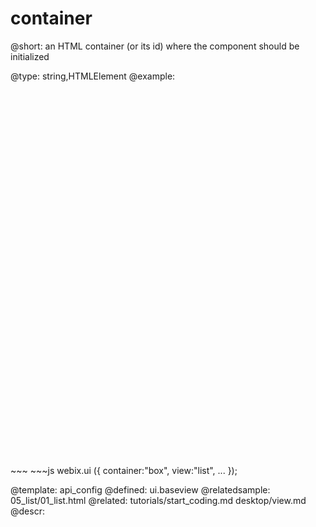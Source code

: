 container
=============


@short:
	an HTML container (or its id) where the component should be initialized

@type: string,HTMLElement
@example:
<div id="box" style="width:320px; height:600px;"></div>
~~~
~~~js
webix.ui ({ 
	container:"box",
	view:"list", 
	...	 
});

@template:	api_config
@defined:	ui.baseview	
@relatedsample:
	05_list/01_list.html
@related: 
	tutorials/start_coding.md
    desktop/view.md
@descr:


